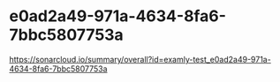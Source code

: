 # e0ad2a49-971a-4634-8fa6-7bbc5807753a
https://sonarcloud.io/summary/overall?id=examly-test_e0ad2a49-971a-4634-8fa6-7bbc5807753a

